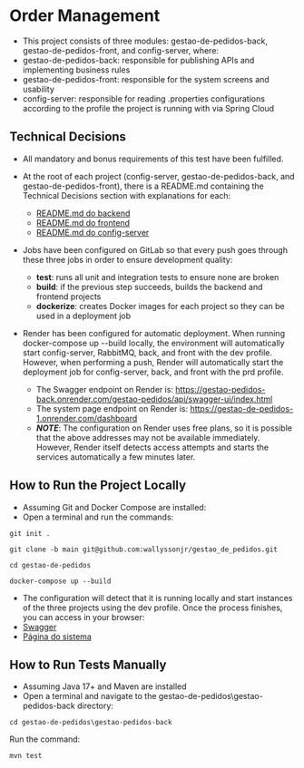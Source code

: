 # Order Management

- This project consists of three modules: gestao-de-pedidos-back, gestao-de-pedidos-front, and config-server, where:
- gestao-de-pedidos-back: responsible for publishing APIs and implementing business rules
- gestao-de-pedidos-front: responsible for the system screens and usability
- config-server: responsible for reading .properties configurations according to the profile the project is running with via Spring Cloud

## Technical Decisions

- All mandatory and bonus requirements of this test have been fulfilled.


- At the root of each project (config-server, gestao-de-pedidos-back, and gestao-de-pedidos-front), there is a README.md containing the Technical Decisions section with explanations for each:
	- [README.md do backend](https://github.com/wallyssonjr/gestao_de_pedidos/tree/main/gestao-pedidos-back)
	- [README.md do frontend](https://github.com/wallyssonjr/gestao_de_pedidos/tree/main/gestao-pedidos-front)
	- [README.md do config-server](https://github.com/wallyssonjr/gestao_de_pedidos/blob/main/config-server/README.md)

- Jobs have been configured on GitLab so that every push goes through these three jobs in order to ensure development quality:
  - **test**: runs all unit and integration tests to ensure none are broken
  - **build**: if the previous step succeeds, builds the backend and frontend projects
  - **dockerize**: creates Docker images for each project so they can be used in a deployment job

- Render has been configured for automatic deployment. When running docker-compose up --build locally, the environment will automatically start config-server, RabbitMQ, back, and front with the dev profile. However, when performing a push, Render will automatically start the deployment job for config-server, back, and front with the prd profile.
  - The Swagger endpoint on Render is: https://gestao-pedidos-back.onrender.com/gestao-pedidos/api/swagger-ui/index.html
  - The system page endpoint on Render is: https://gestao-de-pedidos-1.onrender.com/dashboard
  - **_NOTE_**: The configuration on Render uses free plans, so it is possible that the above addresses may not be available immediately. However, Render itself detects access attempts and starts the services automatically a few minutes later.

## How to Run the Project Locally

- Assuming Git and Docker Compose are installed:
- Open a terminal and run the commands:
```
git init .
```
```
git clone -b main git@github.com:wallyssonjr/gestao_de_pedidos.git
```
```
cd gestao-de-pedidos
```
```
docker-compose up --build
```
- The configuration will detect that it is running locally and start instances of the three projects using the dev profile. Once the process finishes, you can access in your browser:
- [Swagger](http://localhost:8080/gestao-pedidos/api/swagger-ui/index.html)
- [Página do sistema](http://localhost)

## How to Run Tests Manually

- Assuming Java 17+ and Maven are installed
- Open a terminal and navigate to the gestao-de-pedidos\gestao-pedidos-back directory:
```
cd gestao-de-pedidos\gestao-pedidos-back
```
Run the command:
```
mvn test
```
